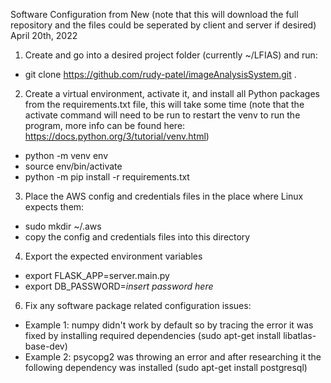 Software Configuration from New 
(note that this will download the full repository and the files could be seperated by client and server if desired)
April 20th, 2022 

1)  Create and go into a desired project folder (currently ~/LFIAS) and run:
  * git clone https://github.com/rudy-patel/imageAnalysisSystem.git .
2)  Create a virtual environment, activate it, and install all Python packages from the requirements.txt file, this will take some time
    (note that the activate command will need to be run to restart the venv to run the program, more info can be found here:
    https://docs.python.org/3/tutorial/venv.html)
  * python -m venv env
  * source env/bin/activate
  * python -m pip install -r requirements.txt
3)  Place the AWS config and credentials files in the place where Linux expects them:
  * sudo mkdir ~/.aws
  * copy the config and credentials files into this directory
4)  Export the expected environment variables
  * export FLASK_APP=server.main.py
  * export DB_PASSWORD=*insert password here*
6)  Fix any software package related configuration issues:
  * Example 1: numpy didn't work by default so by tracing the error it was fixed by installing required dependencies (sudo apt-get install libatlas-base-dev)
  * Example 2: psycopg2 was throwing an error and after researching it the following dependency was installed (sudo apt-get install postgresql)

